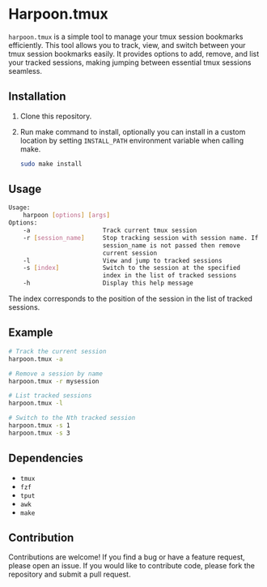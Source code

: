 # Harpoon.tmux

`harpoon.tmux` is a simple tool to manage your tmux session bookmarks
efficiently. This tool allows you to track, view, and switch between your tmux
session bookmarks easily. It provides options to add, remove, and list your
tracked sessions, making jumping between essential tmux sessions seamless.

## Installation

1. Clone this repository.
2. Run make command to install, optionally you can install in a custom location
by setting `INSTALL_PATH` environment variable when calling make.

   ```sh
   sudo make install
   ```

## Usage

```sh
Usage:
    harpoon [options] [args]
Options:
    -a                    Track current tmux session
    -r [session_name]     Stop tracking session with session name. If
                          session_name is not passed then remove
                          current session
    -l                    View and jump to tracked sessions
    -s [index]            Switch to the session at the specified
                          index in the list of tracked sessions
    -h                    Display this help message
```

The index corresponds to the position of the session in the list of tracked sessions.

## Example

```sh
# Track the current session
harpoon.tmux -a

# Remove a session by name
harpoon.tmux -r mysession

# List tracked sessions
harpoon.tmux -l

# Switch to the Nth tracked session
harpoon.tmux -s 1
harpoon.tmux -s 3
```

## Dependencies

- `tmux`
- `fzf`
- `tput`
- `awk`
- `make`

## Contribution

Contributions are welcome! If you find a bug or have a feature request, please
open an issue. If you would like to contribute code, please fork the repository
and submit a pull request.
